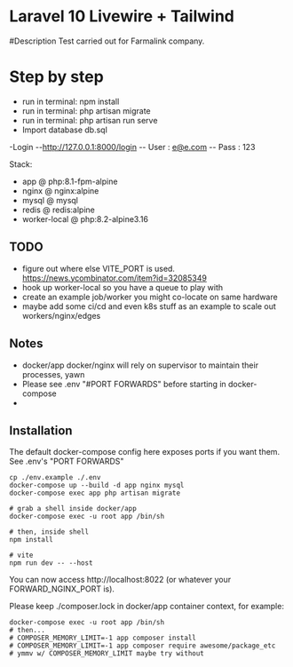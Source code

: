 # Laravel 10  Livewire + Tailwind


#Description
Test carried out for Farmalink company.


# Step by step
- run in terminal: npm install
- run in terminal: php artisan migrate
- run in terminal: php artisan run serve
- Import database db.sql
   

-Login
--http://127.0.0.1:8000/login
-- User : e@e.com
-- Pass : 123



Stack:

- app @ php:8.1-fpm-alpine
- nginx @ nginx:alpine
- mysql @ mysql
- redis @ redis:alpine
- worker-local @ php:8.2-alpine3.16

## TODO

- figure out where else VITE_PORT is used. https://news.ycombinator.com/item?id=32085349
- hook up worker-local so you have a queue to play with
- create an example job/worker you might co-locate on same hardware
- maybe add some ci/cd and even k8s stuff as an example to scale out workers/nginx/edges

## Notes

- docker/app docker/nginx will rely on supervisor to maintain their processes, yawn
- Please see .env "#PORT FORWARDS" before starting in docker-compose
- 

## Installation

The default docker-compose config here exposes ports if you want them.  See .env's "PORT FORWARDS"

```shell
cp ./env.example ./.env
docker-compose up --build -d app nginx mysql
docker-compose exec app php artisan migrate

# grab a shell inside docker/app
docker-compose exec -u root app /bin/sh

# then, inside shell
npm install

# vite
npm run dev -- --host
```

You can now access http://localhost:8022 (or whatever your FORWARD_NGINX_PORT is).

Please keep ./composer.lock in docker/app container context, for example:

```shell
docker-compose exec -u root app /bin/sh
# then...
# COMPOSER_MEMORY_LIMIT=-1 app composer install
# COMPOSER_MEMORY_LIMIT=-1 app composer require awesome/package_etc
# ymmv w/ COMPOSER_MEMORY_LIMIT maybe try without
```
